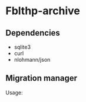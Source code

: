 # Fblthp-archive

## Dependencies

 - sqlite3
 - curl
 - nlohmann/json

## Migration manager

Usage:


